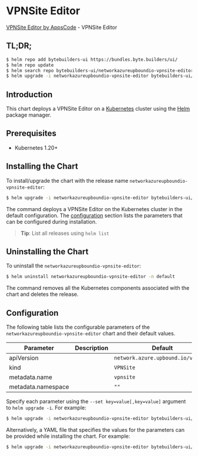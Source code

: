 # VPNSite Editor

[VPNSite Editor by AppsCode](https://byte.builders) - VPNSite Editor

## TL;DR;

```bash
$ helm repo add bytebuilders-ui https://bundles.byte.builders/ui/
$ helm repo update
$ helm search repo bytebuilders-ui/networkazureupboundio-vpnsite-editor --version=v0.4.18
$ helm upgrade -i networkazureupboundio-vpnsite-editor bytebuilders-ui/networkazureupboundio-vpnsite-editor -n default --create-namespace --version=v0.4.18
```

## Introduction

This chart deploys a VPNSite Editor on a [Kubernetes](http://kubernetes.io) cluster using the [Helm](https://helm.sh) package manager.

## Prerequisites

- Kubernetes 1.20+

## Installing the Chart

To install/upgrade the chart with the release name `networkazureupboundio-vpnsite-editor`:

```bash
$ helm upgrade -i networkazureupboundio-vpnsite-editor bytebuilders-ui/networkazureupboundio-vpnsite-editor -n default --create-namespace --version=v0.4.18
```

The command deploys a VPNSite Editor on the Kubernetes cluster in the default configuration. The [configuration](#configuration) section lists the parameters that can be configured during installation.

> **Tip**: List all releases using `helm list`

## Uninstalling the Chart

To uninstall the `networkazureupboundio-vpnsite-editor`:

```bash
$ helm uninstall networkazureupboundio-vpnsite-editor -n default
```

The command removes all the Kubernetes components associated with the chart and deletes the release.

## Configuration

The following table lists the configurable parameters of the `networkazureupboundio-vpnsite-editor` chart and their default values.

|     Parameter      | Description |                    Default                    |
|--------------------|-------------|-----------------------------------------------|
| apiVersion         |             | <code>network.azure.upbound.io/v1beta1</code> |
| kind               |             | <code>VPNSite</code>                          |
| metadata.name      |             | <code>vpnsite</code>                          |
| metadata.namespace |             | <code>""</code>                               |


Specify each parameter using the `--set key=value[,key=value]` argument to `helm upgrade -i`. For example:

```bash
$ helm upgrade -i networkazureupboundio-vpnsite-editor bytebuilders-ui/networkazureupboundio-vpnsite-editor -n default --create-namespace --version=v0.4.18 --set apiVersion=network.azure.upbound.io/v1beta1
```

Alternatively, a YAML file that specifies the values for the parameters can be provided while
installing the chart. For example:

```bash
$ helm upgrade -i networkazureupboundio-vpnsite-editor bytebuilders-ui/networkazureupboundio-vpnsite-editor -n default --create-namespace --version=v0.4.18 --values values.yaml
```
